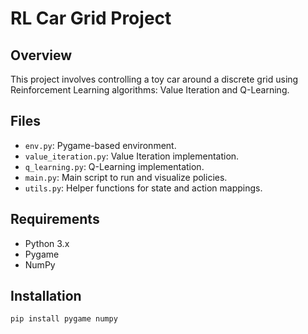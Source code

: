 # RL Car Grid Project

## Overview

This project involves controlling a toy car around a discrete grid using Reinforcement Learning algorithms: Value Iteration and Q-Learning.

## Files

- `env.py`: Pygame-based environment.
- `value_iteration.py`: Value Iteration implementation.
- `q_learning.py`: Q-Learning implementation.
- `main.py`: Main script to run and visualize policies.
- `utils.py`: Helper functions for state and action mappings.

## Requirements

- Python 3.x
- Pygame
- NumPy

## Installation

```bash
pip install pygame numpy
